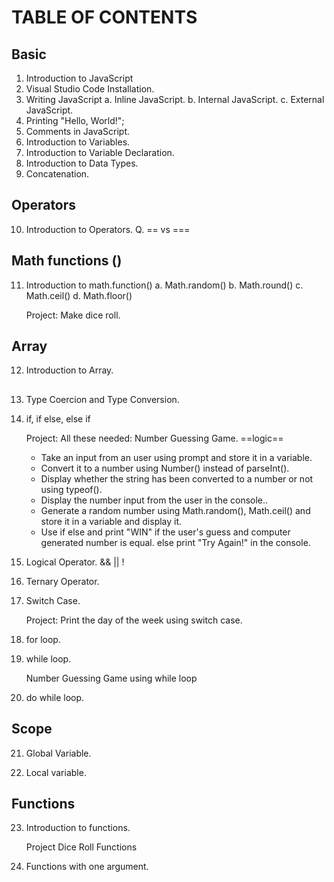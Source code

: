 # TABLE OF CONTENTS

## Basic

1. Introduction to JavaScript
2. Visual Studio Code Installation.
3. Writing JavaScript
   a. Inline JavaScript.
   b. Internal JavaScript.
   c. External JavaScript.
4. Printing "Hello, World!";
5. Comments in JavaScript.
6. Introduction to Variables.
7. Introduction to Variable Declaration.
8. Introduction to Data Types.
9. Concatenation.

## Operators

10. Introduction to Operators.
    Q. == vs ===

## Math functions ()

11. Introduction to math.function()
    a. Math.random()
    b. Math.round()
    c. Math.ceil()
    d. Math.floor()

    Project: Make dice roll.

## Array

12. Introduction to Array.

##

13. Type Coercion and Type Conversion.

14. if, if else, else if

    Project: All these needed: Number Guessing Game.
    ==logic==

    - Take an input from an user using prompt and store it in a variable.
    - Convert it to a number using Number() instead of parseInt().
    - Display whether the string has been converted to a number or not using typeof().
    - Display the number input from the user in the console..
    - Generate a random number using Math.random(), Math.ceil() and store it in a variable and display it.
    - Use if else and print "WIN" if the user's guess and computer generated number is equal. else print "Try Again!" in the console.

15. Logical Operator. && || !

16. Ternary Operator.

17. Switch Case.

    Project: Print the day of the week using switch case.

18. for loop.

19. while loop.

    Number Guessing Game using while loop

20. do while loop.


## Scope

21. Global Variable.

22. Local variable.

## Functions

23. Introduction to functions.

    Project Dice Roll Functions

24. Functions with one argument.